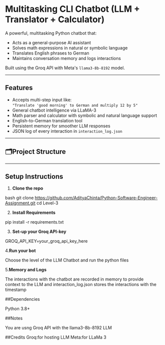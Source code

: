 # Multitasking CLI Chatbot (LLM + Translator + Calculator)

A powerful, multitasking Python chatbot that:

- Acts as a general-purpose AI assistant
- Solves math expressions in natural or symbolic language
- Translates English phrases to German
- Maintains conversation memory and logs interactions

Built using the Groq API with Meta's `llama3-8b-8192` model.

---

## Features

- Accepts multi-step input like:  
  `"Translate 'good morning' to German and multiply 12 by 5"`
- General chatbot intelligence via LLaMA-3
- Math parser and calculator with symbolic and natural language support
- English-to-German translation tool
- Persistent memory for smoother LLM responses
- JSON log of every interaction in `interaction_log.json`

---

## 🗂Project Structure

---

## Setup Instructions

1. **Clone the repo**

bash
git clone https://github.com/AdityaChinta/Python-Software-Engineer-Assignment.git
cd Level-3

2. **Install Requirements**

pip install -r requirements.txt

3. **Set-up your Groq API-key**

GROQ_API_KEY=your_groq_api_key_here

4.**Run your bot**

Choose the level of the LLM Chatbot and run the python files

5.**Memory and Logs**

The interactions with the chatbot are recorded in memory to provide context to the LLM and interaction_log.json stores the interactions with the timestamp

##Dependencies

Python 3.8+

##Notes

You are usng Groq API with the llama3-8b-8192 LLM

##Credits
Groq:for hosting LLM
Meta:for LLaMa 3
